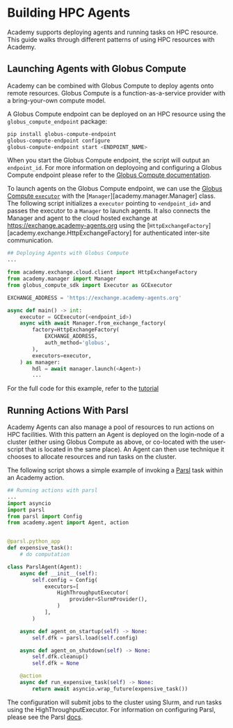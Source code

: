 # Building HPC Agents
Academy supports deploying agents and running tasks on HPC resource. This guide walks through different patterns of using HPC resources with Academy.

## Launching Agents with Globus Compute

Academy can be combined with Globus Compute to deploy agents onto remote resources.
Globus Compute is a function-as-a-service provider with a bring-your-own compute model. 

A Globus Compute endpoint can be deployed on an HPC resource using the `globus_compute_endpoint` package:
```bash
pip install globus-compute-endpoint 
globus-compute-endpoint configure
globus-compute-endpoint start <ENDPOINT_NAME>
```
When you start the Globus Compute endpoint, the script will output an `endpoint_id`. For more information on deployoing and configuring a Globus Compute endpoint please refer to the [Globus Compute documentation](https://globus-compute.readthedocs.io/en/latest/quickstart.html#deploying-an-endpoint).

To launch agents on the Globus Compute endpoint, we can use the [Globus Compute `executor`](https://globus-compute.readthedocs.io/en/latest/sdk/executor_user_guide.html) with the [`Manager`][academy.manager.Manager] class. The following script initializes a `executor` pointing to `<endpoint_id>` and passes the executor to a `Manager` to launch agents. It also connects the Manager and agent to the cloud hosted exchange at https://exchange.academy-agents.org using the [`HttpExchangeFactory`][academy.exchange.HttpExchangeFactory] for authenticated inter-site communication.

```python title="globus_compute_example.py" linenums="1"
## Deploying Agents with Globus Compute
...

from academy.exchange.cloud.client import HttpExchangeFactory
from academy.manager import Manager
from globus_compute_sdk import Executor as GCExecutor

EXCHANGE_ADDRESS = 'https://exchange.academy-agents.org'

async def main() -> int:
    executor = GCExecutor(<endpoint_id>)
    async with await Manager.from_exchange_factory(
        factory=HttpExchangeFactory(
            EXCHANGE_ADDRESS,
            auth_method='globus',
        ),
        executors=executor,
    ) as manager:
        hdl = await manager.launch(<Agent>)
        ...
```
For the full code for this example, refer to the [tutorial](https://github.com/academy-agents/academy-tutorial/blob/main/solutions/04-execution/run-04.py)

## Running Actions With Parsl

Academy Agents can also manage a pool of resources to run actions on HPC facilities. With this pattern an Agent is deployed on the login-node of a cluster (either using Globus Compute as above, or co-located with the user-script that is located in the same place). An Agent can then use technique it chooses to allocate resources and run tasks on the cluster.

The following script shows a simple example of invoking a [Parsl](https://parsl-project.org/) task within an Academy action.
```python title="parsl_example.py" linenums="1"
## Running actions with parsl
...
import asyncio
import parsl
from parsl import Config
from academy.agent import Agent, action


@parsl.python_app
def expensive_task():
    # do computation

class ParslAgent(Agent):
    async def __init__(self):
        self.config = Config(
            executors=[
                HighThroughputExecutor(
                    provider=SlurmProvider(),
                )
            ],
        )

    async def agent_on_startup(self) -> None:
        self.dfk = parsl.load(self.config)

    async def agent_on_shutdown(self) -> None:
        self.dfk.cleanup()
        self.dfk = None

    @action
    async def run_expensive_task(self) -> None:
        return await asyncio.wrap_future(expensive_task())

```
The configuration will submit jobs to the cluster using Slurm, and run tasks using the HighThroughputExecutor. For information on configuring Parsl, please see the Parsl [docs](https://parsl.readthedocs.io/en/stable/userguide/configuration/index.html).